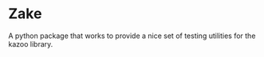 Zake
====

A python package that works to provide a nice set of testing utilities for the kazoo library.
